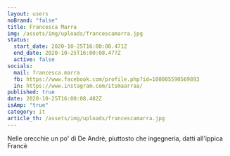 ```yaml
---
layout: users
noBrand: "false"
title: Francesca Marra
img: /assets/img/uploads/francescamarra.jpg
status:
  start_date: 2020-10-25T16:00:08.471Z
  end_date: 2020-10-25T16:00:08.477Z
  active: false
socials:
  mail: francesca.marra
  fb: https://www.facebook.com/profile.php?id=100005590569893
  in: https://www.instagram.com/itsmaarraa/
published: true
date: 2020-10-25T16:00:08.482Z
isAmp: "true"
category: it
article_th: /assets/img/uploads/francescamarra.jpg
---
```

Nelle orecchie un po' di De Andrè,
piuttosto che ingegneria, datti all'ippica Francè